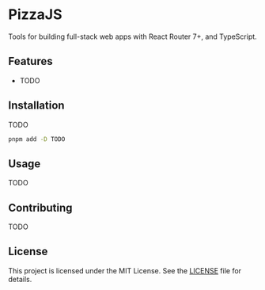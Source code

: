 # PizzaJS

Tools for building full-stack web apps with React Router 7+, and TypeScript.

## Features

- TODO

## Installation

TODO

```bash
pnpm add -D TODO
```

## Usage

TODO

## Contributing

TODO

## License

This project is licensed under the MIT License. See the [LICENSE](LICENSE) file for details.
